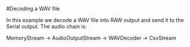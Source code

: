 #Decoding a WAV file

In this example we decode a WAV file into RAW output and send it to the Serial output. The audio chain is:

MemoryStream -> AudioOutputStream -> WAVDecoder -> CsvStream
